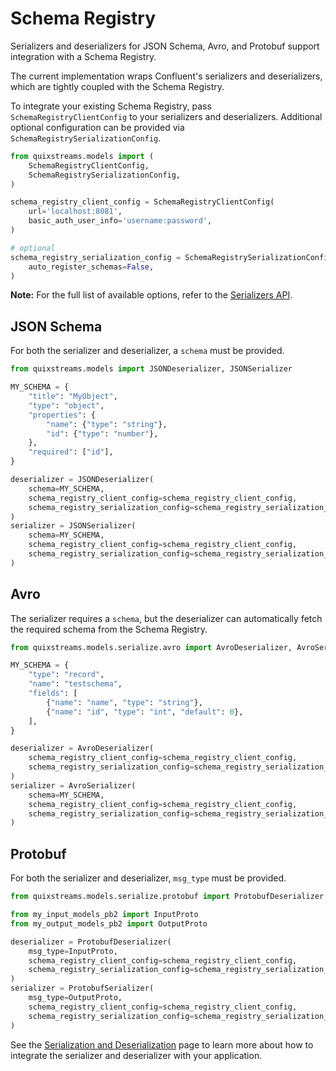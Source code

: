# Schema Registry

Serializers and deserializers for JSON Schema, Avro, and Protobuf support integration with a Schema Registry.

The current implementation wraps Confluent's serializers and deserializers, which are tightly coupled with the Schema Registry.

To integrate your existing Schema Registry, pass `SchemaRegistryClientConfig` to your serializers and deserializers. Additional optional configuration can be provided via `SchemaRegistrySerializationConfig`.

```python
from quixstreams.models import (
    SchemaRegistryClientConfig,
    SchemaRegistrySerializationConfig,
)

schema_registry_client_config = SchemaRegistryClientConfig(
    url='localhost:8081',
    basic_auth_user_info='username:password',
)

# optional
schema_registry_serialization_config = SchemaRegistrySerializationConfig(
    auto_register_schemas=False,
)
```

**Note:** For the full list of available options, refer to the [Serializers API](../api-reference/serialization.md#quixstreamsmodelsserializersschema_registry).

## JSON Schema

For both the serializer and deserializer, a `schema` must be provided.

```python
from quixstreams.models import JSONDeserializer, JSONSerializer

MY_SCHEMA = {
    "title": "MyObject",
    "type": "object",
    "properties": {
        "name": {"type": "string"},
        "id": {"type": "number"},
    },
    "required": ["id"],
}

deserializer = JSONDeserializer(
    schema=MY_SCHEMA,
    schema_registry_client_config=schema_registry_client_config,
    schema_registry_serialization_config=schema_registry_serialization_config,
)
serializer = JSONSerializer(
    schema=MY_SCHEMA,
    schema_registry_client_config=schema_registry_client_config,
    schema_registry_serialization_config=schema_registry_serialization_config,
)
```

## Avro

The serializer requires a `schema`, but the deserializer can automatically fetch the required schema from the Schema Registry.

```python
from quixstreams.models.serialize.avro import AvroDeserializer, AvroSerializer

MY_SCHEMA = {
    "type": "record",
    "name": "testschema",
    "fields": [
        {"name": "name", "type": "string"},
        {"name": "id", "type": "int", "default": 0},
    ],
}

deserializer = AvroDeserializer(
    schema_registry_client_config=schema_registry_client_config,
    schema_registry_serialization_config=schema_registry_serialization_config,
)
serializer = AvroSerializer(
    schema=MY_SCHEMA,
    schema_registry_client_config=schema_registry_client_config,
    schema_registry_serialization_config=schema_registry_serialization_config,
)
```

## Protobuf

For both the serializer and deserializer, `msg_type` must be provided.

```python
from quixstreams.models.serialize.protobuf import ProtobufDeserializer, ProtobufSerializer

from my_input_models_pb2 import InputProto
from my_output_models_pb2 import OutputProto

deserializer = ProtobufDeserializer(
    msg_type=InputProto,
    schema_registry_client_config=schema_registry_client_config,
    schema_registry_serialization_config=schema_registry_serialization_config,
)
serializer = ProtobufSerializer(
    msg_type=OutputProto,
    schema_registry_client_config=schema_registry_client_config,
    schema_registry_serialization_config=schema_registry_serialization_config,
)
```

See the [Serialization and Deserialization](./serialization.md) page to learn more about how to integrate the serializer and deserializer with your application.
